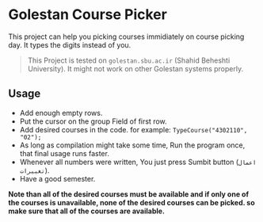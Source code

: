 # Golestan Course Picker

This project can help you picking courses immidiately on course picking day.
It types the digits instead of you.

> This Project is tested on `golestan.sbu.ac.ir` (Shahid Beheshti University). It might not work on other Golestan systems properly.

## Usage

* Add enough empty rows.
* Put the cursor on the group Field of first row.
* Add desired courses in the code. for example: `TypeCourse("4302110", "02");`
* As long as compilation might take some time, Run the program once, that final usage runs faster.
* Whenever all numbers were written, You just press Sumbit button (`اعمال تغییرات`).
* Have a good semester.


**Note than all of the desired courses must be available and if only one of the courses is unavailable, none of the desired courses can be picked. so make sure that all of the courses are available.**